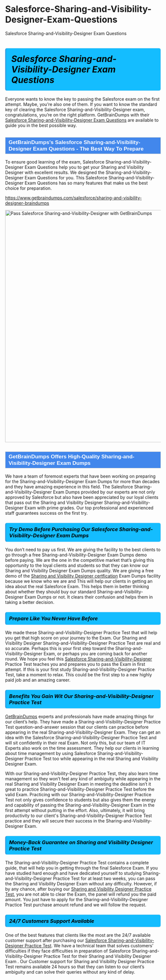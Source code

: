 # Salesforce-Sharing-and-Visibility-Designer-Exam-Questions
Salesforce Sharing-and-Visibility-Designer Exam Questions
<h1><strong><span style="display: block; color: #000000; background: #14BDFF; border: 0.5px solid #AED6F1; border-left: 3px solid #3498DB; padding: .6em; border-radius: 6px;">                     <em>Salesforce Sharing-and-Visibility-Designer <span class="exam_variation">Exam Questions</span> </em>                </span></strong>            </h1>                        <p>Everyone wants to know the key to passing the Salesforce exam on the first attempt. Maybe, you’re also one of them. If you want to know the standard key of             clearing the Salesforce Sharing-and-Visibility-Designer exam, congratulations, you’re on the right platform. GetBrainDumps with their             <a href="https://www.getbraindumps.com/salesforce/sharing-and-visibility-designer-braindumps">Salesforce Sharing-and-Visibility-Designer <span class="exam_variation">Exam Questions</span></a> are available to guide you in the best possible way.</p>                        <h2 style="background: #4287ec; border: 1px solid #cccccc; padding: 5px 10px;">                <span style="color: #ffffff;">                    <span style="font-size: 11pt;">                        <span style="line-height: normal;">                            <span style="font-family: Calibri,sans-serif;">                                <strong>                                    <span style="font-size: 13.0pt;">GetBrainDumps's Salesforce Sharing-and-Visibility-Designer <span class="exam_variation">Exam Questions</span> - The Best Way To Prepare</span>                                </strong>                            </span>                        </span>                    </span>                </span>            </h2>                        <p>To ensure good learning of the exam,  Salesforce Sharing-and-Visibility-Designer <span class="exam_variation">Exam Questions</span> help you to get your Sharing and Visibility Designer with excellent results.             We designed the Sharing-and-Visibility-Designer <span class="exam_variation">Exam Questions</span> for you. This Salesforce Sharing-and-Visibility-Designer <span class="exam_variation">Exam Questions</span> has so many features that make us the best choice for preparation.</p>                        <p><a href="https://www.getbraindumps.com/salesforce/sharing-and-visibility-designer-braindumps">https://www.getbraindumps.com/salesforce/sharing-and-visibility-designer-braindumps</a></p>                        <p><a href="https://www.getbraindumps.com/"><img src="https://www.getbraindumps.com/images/get-updated-exam-questions-with-discount-getbraindumps.jpg" class="postImage" alt="Pass Salesforce Sharing-and-Visibility-Designer with GetBrainDumps" width="750"></a></p>                            <h2 style="background: #4287ec; border: 1px solid #cccccc; padding: 5px 10px;">                <span style="color: #ffffff;">                    <span style="font-size: 11pt;">                        <span style="line-height: normal;">                            <span style="font-family: Calibri,sans-serif;">                                <strong>                                    <span style="font-size: 13.0pt;">GetBrainDumps Offers High-Quality Sharing-and-Visibility-Designer <span class="exam_variation2">Exam Dumps</span></span>                                </strong>                            </span>                        </span>                    </span>                </span>            </h2>                        <p>We have a team of foremost experts that have been working on preparing for the Sharing-and-Visibility-Designer <span class="exam_variation2">Exam Dumps</span>  for more than decades and they have             amazing experience in this field. The Salesforce Sharing-and-Visibility-Designer <span class="exam_variation2">Exam Dumps</span> provided by our experts are not only approved by Salesforce but also have been             appreciated by our loyal clients that pass out the Sharing and Visibility Designer Sharing-and-Visibility-Designer Exam with prime grades. Our top professional and             experienced staff guarantees success on the first try.</p>                        <h3>                <strong>                    <span style="display: block; color: #000000; background: #14BDFF; border: 0.5px solid #AED6F1; border-left: 3px solid #3498DB; padding: .6em; border-radius: 6px;">                        <em>Try Demo Before Purchasing Our Salesforce Sharing-and-Visibility-Designer <span class="exam_variation2">Exam Dumps</span></em>                    </span>                </strong>            </h3>                        <p>You don’t need to pay us first. We are giving the facility to the best clients to go through a free Sharing-and-Visibility-Designer <span class="exam_variation2">Exam Dumps</span> demo before paying.             We are the one in the competitive market that’s giving this opportunity to the loyal clients and students so that they can know our             Sharing and Visibility Designer <span class="exam_variation2">Exam Dumps</span> quality. We are giving a free demo of the <a href="https://www.getbraindumps.com/salesforce/sharing-and-visibility-designer-braindumps.html">Sharing and Visibility Designer certfication</a> <span class="exam_variation2">Exam Dumps</span> facility             because we know who we are and This will help our clients in getting an idea about the real Salesforce Exam. This helps them in better thinking             about whether they should buy our standard Sharing-and-Visibility-Designer <span class="exam_variation2">Exam Dumps</span> or not. It clears their confusion and helps them in taking a better decision.</p>                        <h3>                <strong>                    <span style="display: block; color: #000000; background: #14BDFF; border: 0.5px solid #AED6F1; border-left: 3px solid #3498DB; padding: .6em; border-radius: 6px;">                        <em>Prepare Like You Never Have Before</em>                    </span>                </strong>            </h3>                        <p>We made these Sharing-and-Visibility-Designer <span class="exam_variation3">Practice Test</span> that will help you get that high score on your journey to the Exam. Our Sharing and Visibility Designer Sharing-and-Visibility-Designer <span class="exam_variation3">Practice Test</span>             are real and so accurate. Perhaps this is your first step toward the Sharing-and-Visibility-Designer Exam, or perhaps you are coming back for another round. We hope             you feel this <a href="https://www.getbraindumps.com/salesforce-braindumps.html">Salesforce Sharing-and-Visibility-Designer</a> <span class="exam_variation3">Practice Test</span> teaches you and prepares you to pass the Exam in first attempt. If this is your first study             Sharing-and-Visibility-Designer <span class="exam_variation3">Practice Test</span>, take a moment to relax. This could be the first step to a new highly paid job and an amazing career.</p>                        <h3>                <strong>                    <span style="display: block; color: #000000; background: #14BDFF; border: 0.5px solid #AED6F1; border-left: 3px solid #3498DB; padding: .6em; border-radius: 6px;">                        <em>Benefits You Gain Wit Our Sharing-and-Visibility-Designer <span class="exam_variation3">Practice Test</span></em>                    </span>                </strong>            </h3>                        <p><a href="https://www.getbraindumps.com/">GetBrainDumps</a> experts and professionals have made amazing things for our client’s help. They have made a Sharing-and-Visibility-Designer <span class="exam_variation3">Practice Test</span> question-and-answer session that             our clients can practice before appearing in the real Sharing-and-Visibility-Designer Exam. They can get an idea with the  Salesforce Sharing-and-Visibility-Designer <span class="exam_variation3">Practice Test</span> and will             sit confidently in their real Exam. Not only this, but our team of IT Experts also work on the time assessment. They help our clients in learning about             time management by using Salesforce Sharing-and-Visibility-Designer <span class="exam_variation3">Practice Test</span>  too while appearing in the real Sharing and Visibility Designer Exam. </p>                        <p>With our Sharing-and-Visibility-Designer <span class="exam_variation3">Practice Test</span>, they also learn time management so they won’t feel any kind of ambiguity while appearing in the real             Sharing and Visibility Designer Exam in meeting the deadline isn’t it great to practice Sharing-and-Visibility-Designer <span class="exam_variation3">Practice Test</span> before the valid Exam. Practicing with             our Sharing-and-Visibility-Designer <span class="exam_variation3">Practice Test</span> not only gives confidence to students but also gives them the energy and capability of passing the Sharing-and-Visibility-Designer Exam in the first             attempt without putting in the effort. Also, ultimately, it will bring productivity to our client's Sharing-and-Visibility-Designer <span class="exam_variation3">Practice Test</span> practice and they will             secure their success in the Sharing-and-Visibility-Designer Exam.</p>                        <h3>                <strong>                    <span style="display: block; color: #000000; background: #14BDFF; border: 0.5px solid #AED6F1; border-left: 3px solid #3498DB; padding: .6em; border-radius: 6px;">                        <em>Money-Back Guarantee on Sharing and Visibility Designer <span class="exam_variation4">Practice Test</span></em>                    </span>                </strong>            </h3>                        <p>The Sharing-and-Visibility-Designer <span class="exam_variation4">Practice Test</span> contains a complete guide, that will help you in getting through the final Salesforce Exam. If you have studied hard enough and have             dedicated yourself to studying Sharing-and-Visibility-Designer <span class="exam_variation4">Practice Test</span> for at least two weeks, you can pass the Sharing and Visibility Designer Exam without any difficulty. However,             if by any chance, after buying our <a href="https://www.getbraindumps.com/salesforce/sharing-and-visibility-designer-braindumps">Sharing and Visibility Designer <span class="exam_variation4">Practice Test</span></a>, you are not able to clear the Exam, the panel will refund you the paid amount.             You just have to apply for the Sharing-and-Visibility-Designer <span class="exam_variation4">Practice Test</span> purchase amount refund and we will follow the request.</p>                        <h3>                <strong>                    <span style="display: block; color: #000000; background: #14BDFF; border: 0.5px solid #AED6F1; border-left: 3px solid #3498DB; padding: .6em; border-radius: 6px;">                        <em>24/7 Customers Support Available</em>                    </span>                </strong>            </h3>                        <p>One of the best features that clients like the most are the 24/7 available customer support after purchasing our <a href="https://www.getbraindumps.com/salesforce/sharing-and-visibility-designer-braindumps">Salesforce Sharing-and-Visibility-Designer <span class="exam_variation4">Practice Test</span></a>.             We have a technical team that solves customers’ difficulties if they face difficulties in preparation of Salesforce Sharing-and-Visibility-Designer <span class="exam_variation4">Practice Test</span> for             their Sharing and Visibility Designer Exam . Our Customer support for Sharing and Visibility Designer <span class="exam_variation4">Practice Test</span> remains available 24 hours so that they can listen to our             client’s ambiguity and can solve their queries without any kind of delay.</p>                    
